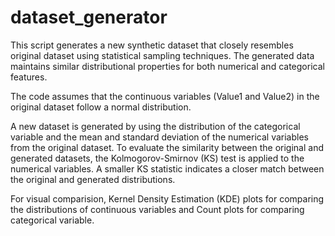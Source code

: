 # dataset_generator
This script generates a new synthetic dataset that closely resembles original dataset using statistical sampling techniques. The generated data maintains similar distributional properties for both numerical and categorical features.

The code assumes that the continuous variables (Value1 and Value2) in the original dataset follow a normal distribution.

A new dataset is generated by using the distribution of the categorical variable and the mean and standard deviation of the numerical variables from the original dataset.
To evaluate the similarity between the original and generated datasets, the Kolmogorov-Smirnov (KS) test is applied to the numerical variables.
A smaller KS statistic indicates a closer match between the original and generated distributions.

For visual comparision, Kernel Density Estimation (KDE) plots for comparing the distributions of continuous variables and Count plots for comparing categorical variable.

